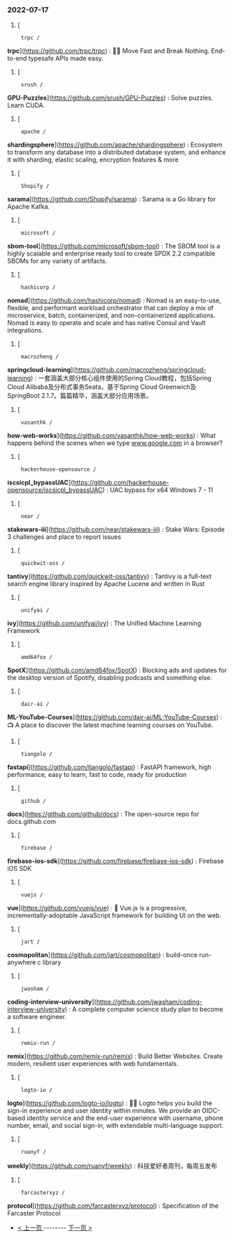 ### 2022-07-17 
1. [
    

        trpc /
**trpc**](https://github.com/trpc/trpc) : 🧙‍♀️ Move Fast and Break Nothing. End-to-end typesafe APIs made easy.
1. [
    

        srush /
**GPU-Puzzles**](https://github.com/srush/GPU-Puzzles) : Solve puzzles. Learn CUDA.
1. [
    

        apache /
**shardingsphere**](https://github.com/apache/shardingsphere) : Ecosystem to transform any database into a distributed database system, and enhance it with sharding, elastic scaling, encryption features & more
1. [
    

        Shopify /
**sarama**](https://github.com/Shopify/sarama) : Sarama is a Go library for Apache Kafka.
1. [
    

        microsoft /
**sbom-tool**](https://github.com/microsoft/sbom-tool) : The SBOM tool is a highly scalable and enterprise ready tool to create SPDX 2.2 compatible SBOMs for any variety of artifacts.
1. [
    

        hashicorp /
**nomad**](https://github.com/hashicorp/nomad) : Nomad is an easy-to-use, flexible, and performant workload orchestrator that can deploy a mix of microservice, batch, containerized, and non-containerized applications. Nomad is easy to operate and scale and has native Consul and Vault integrations.
1. [
    

        macrozheng /
**springcloud-learning**](https://github.com/macrozheng/springcloud-learning) : 一套涵盖大部分核心组件使用的Spring Cloud教程，包括Spring Cloud Alibaba及分布式事务Seata，基于Spring Cloud Greenwich及SpringBoot 2.1.7。篇篇精华，涵盖大部分应用场景。
1. [
    

        vasanthk /
**how-web-works**](https://github.com/vasanthk/how-web-works) : What happens behind the scenes when we type www.google.com in a browser?
1. [
    

        hackerhouse-opensource /
**iscsicpl_bypassUAC**](https://github.com/hackerhouse-opensource/iscsicpl_bypassUAC) : UAC bypass for x64 Windows 7 - 11
1. [
    

        near /
**stakewars-iii**](https://github.com/near/stakewars-iii) : Stake Wars: Episode 3 challenges and place to report issues
1. [
    

        quickwit-oss /
**tantivy**](https://github.com/quickwit-oss/tantivy) : Tantivy is a full-text search engine library inspired by Apache Lucene and written in Rust
1. [
    

        unifyai /
**ivy**](https://github.com/unifyai/ivy) : The Unified Machine Learning Framework
1. [
    

        amd64fox /
**SpotX**](https://github.com/amd64fox/SpotX) : Blocking ads and updates for the desktop version of Spotify, disabling podcasts and something else.
1. [
    

        dair-ai /
**ML-YouTube-Courses**](https://github.com/dair-ai/ML-YouTube-Courses) : 📺 A place to discover the latest machine learning courses on YouTube.
1. [
    

        tiangolo /
**fastapi**](https://github.com/tiangolo/fastapi) : FastAPI framework, high performance, easy to learn, fast to code, ready for production
1. [
    

        github /
**docs**](https://github.com/github/docs) : The open-source repo for docs.github.com
1. [
    

        firebase /
**firebase-ios-sdk**](https://github.com/firebase/firebase-ios-sdk) : Firebase iOS SDK
1. [
    

        vuejs /
**vue**](https://github.com/vuejs/vue) : 🖖 Vue.js is a progressive, incrementally-adoptable JavaScript framework for building UI on the web.
1. [
    

        jart /
**cosmopolitan**](https://github.com/jart/cosmopolitan) : build-once run-anywhere c library
1. [
    

        jwasham /
**coding-interview-university**](https://github.com/jwasham/coding-interview-university) : A complete computer science study plan to become a software engineer.
1. [
    

        remix-run /
**remix**](https://github.com/remix-run/remix) : Build Better Websites. Create modern, resilient user experiences with web fundamentals.
1. [
    

        logto-io /
**logto**](https://github.com/logto-io/logto) : 🧑‍🚀 Logto helps you build the sign-in experience and user identity within minutes. We provide an OIDC-based identity service and the end-user experience with username, phone number, email, and social sign-in, with extendable multi-language support.
1. [
    

        ruanyf /
**weekly**](https://github.com/ruanyf/weekly) : 科技爱好者周刊，每周五发布
1. [
    

        farcasterxyz /
**protocol**](https://github.com/farcasterxyz/protocol) : Specification of the Farcaster Protocol 

- [ < 上一页 ](https://github.com/able8/github-trending-daily-record/blob/master/2022-07-16.md) -------- [ 下一页 > ](https://github.com/able8/github-trending-daily-record/blob/master/2022-07-18.md)
